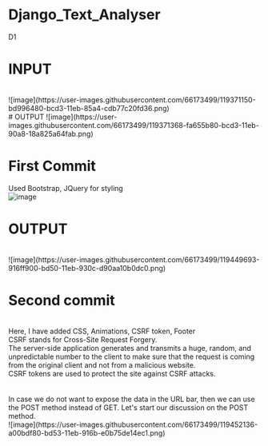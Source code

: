 # Django_Text_Analyser
D1
<br>
# INPUT
<br>
![image](https://user-images.githubusercontent.com/66173499/119371150-bd996480-bcd3-11eb-85a4-cdb77c20fd36.png)
<br>
# OUTPUT
![image](https://user-images.githubusercontent.com/66173499/119371368-fa655b80-bcd3-11eb-90a8-18a825a64fab.png)


# First Commit 
Used Bootstrap, JQuery for styling
<br> 
![image](https://user-images.githubusercontent.com/66173499/119449583-74d3c100-bd50-11eb-8838-6904367aed0e.png)

# OUTPUT 
<br>
![image](https://user-images.githubusercontent.com/66173499/119449693-916ff900-bd50-11eb-930c-d90aa10b0dc0.png)

# Second  commit
<br>
Here, I have added CSS, Animations, CSRF token, Footer<br>
CSRF stands for Cross-Site Request Forgery.<br>
The server-side application generates and transmits a huge, random, and unpredictable number to the client to make sure that the request is coming from the original client and not from a malicious website.<br>
CSRF tokens are used to protect the site against CSRF attacks.<br>
<br>
<br>
In case we do not want to expose the data in the URL bar, then we can use the POST method instead of GET. Let's start our discussion on the POST method.
<br>
![image](https://user-images.githubusercontent.com/66173499/119452136-a00bdf80-bd53-11eb-916b-e0b75de14ec1.png)
